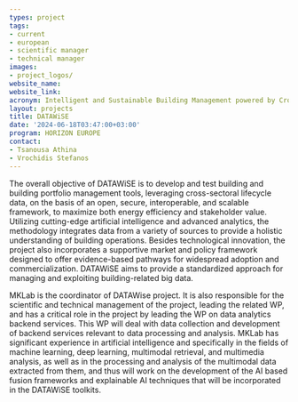 ```yaml
---
types: project
tags:
- current
- european
- scientific manager
- technical manager 
images: 
- project_logos/
website_name: 
website_link: 
acronym: Intelligent and Sustainable Building Management powered by Cross-Sectoral Lifecycle
layout: projects
title: DATAWiSE
date: '2024-06-18T03:47:00+03:00'
program: HORIZON EUROPE
contact:
- Tsanousa Athina
- Vrochidis Stefanos
---
```

<p>
The overall objective of DATAWiSE is to develop and test building and building portfolio management tools, leveraging cross-sectoral lifecycle data, on the basis of an open, secure, interoperable, and scalable framework, to maximize both energy efficiency and stakeholder value. Utilizing cutting-edge artificial intelligence and advanced analytics, the methodology integrates data from a variety of sources to provide a holistic understanding of building operations. Besides technological innovation, the project also incorporates a supportive market and policy framework designed to offer evidence-based pathways for widespread adoption and commercialization. DATAWiSE aims to provide a standardized approach for managing and exploiting building-related big data.
</p>
<p>
MKLab is the coordinator of DATAWise project. It is also responsible for the scientific and technical management of the project, leading the related WP, and has a critical role in the project by leading the WP on data analytics backend services. This WP will deal with data collection and development of backend services relevant to data processing and analysis. MKLab has significant experience in artificial intelligence and specifically in the fields of machine learning, deep learning, multimodal retrieval, and multimedia analysis, as well as in the processing and analysis of the multimodal data extracted from them, and thus will work on the development of the AI based fusion frameworks and explainable AI techniques that will be incorporated in the DATAWiSE toolkits. 
</p>